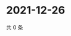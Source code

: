 # 2021-12-26

共 0 条

<!-- BEGIN WEIBO -->
<!-- 最后更新时间 Sun Dec 26 2021 20:23:36 GMT+0800 (China Standard Time) -->

<!-- END WEIBO -->
